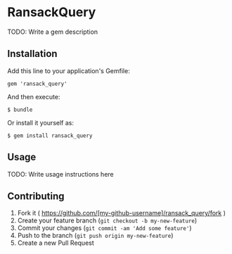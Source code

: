 # RansackQuery

TODO: Write a gem description

## Installation

Add this line to your application's Gemfile:

    gem 'ransack_query'

And then execute:

    $ bundle

Or install it yourself as:

    $ gem install ransack_query

## Usage

TODO: Write usage instructions here

## Contributing

1. Fork it ( https://github.com/[my-github-username]/ransack_query/fork )
2. Create your feature branch (`git checkout -b my-new-feature`)
3. Commit your changes (`git commit -am 'Add some feature'`)
4. Push to the branch (`git push origin my-new-feature`)
5. Create a new Pull Request
